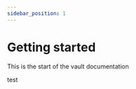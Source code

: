 ```yaml
---
sidebar_position: 1
---
```



# Getting started

This is the start of the vault documentation

test
